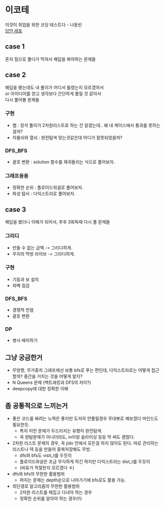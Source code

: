 # 이코테
이것이 취업을 위한 코딩 테스트다 - 나동빈  
[답안 레포](https://github.com/ndb796/python-for-coding-test)

## case 1
혼자 힘으로 풀다가 막혀서 해답을 봐야하는 문제들  

## case 2
해답을 봤는데도 내 풀이가 어디서 틀렸는지 모르겠어서  
or 아이디어를 얻고 생각보다 간단하게 풀릴 것 같아서  
다시 풀어볼 문제들

### 구현
* 뱀 : 정석 풀이가 2차원리스트로 하는 건 알겠는데.. 왜 내 케이스에서 통과를 못하는 걸까?
* 자물쇠와 열쇠 : 완전탐색 맞는것같은데 어디가 잘못되었을까?

### DFS_BFS
* 괄호 변환 : solution 함수를 재귀돌리는 식으로 풀어보자.

### 그래프응용
* 정확한 순위 : 플로이드워셜로 풀어보자.
* 화성 탐사 : 다익스트라로 풀어보자.

## case 3
해답을 봤더니 이해가 되어서, 추후 3회독때 다시 풀 문제들  
### 그리디
* 만들 수 없는 금액 -> 그리디하게.
* 무지의 먹방 라이브 -> 그리디하게.

### 구현
* 기둥과 보 설치
* 외벽 점검

### DFS_BFS
* 경쟁적 전염
* 괄호 변환

### DP
* 병사 배치하기


## 그냥 궁금한거
* 무방향, 무가중치 그래프에선 보통 bfs로 푸는 편인데, 다익스트라로는 어떻게 접근할까? 중간을 거치는 것을 어떻게 알지?
* N Queens 문제 (백트래킹과 DFS의 차이?)
* deepcopy에 대한 정확한 이해


## 좀 공통적으로 느끼는거
* 좋은 코드를 짜려는 노력은 좋지만 도저히 안풀릴경우 무대뽀로 해보겠다 마인드도 필요한듯. 
  * 특히 이런 문제가 두드러지는 유형이 완전탐색.
  * 꼭 완탐문제가 아니더라도, in이랑 슬라이싱 등등 막 써도 괜찮다.
* 2차원 리스트 문제의 경우, 꼭 jido 안에서 모든걸 하지 않아도 된다. 따로 관리하는 리스트나 덱 등을 만들어 중복저장해도 무방.
  * dfs와 bfs도 visit_t를 두듯이
  * 플로이드와샬은 조금 무식하게 하긴 하지만 다익스트라는 dist_t를 두듯이
  * (비유가 적절한지 모르겠다 ㅎ)
* dfs와 bfs의 무한한 활용범위
  * 퍼지는 문제는 depth순으로 나아가기에 bfs로도 활용 가능.
* 최단경로 알고리즘의 무한한 활용범위
  * 2차원 리스트를 헤집고 다녀야 하는 경우
  * 정확한 순위를 알아야 하는 경우(!!)